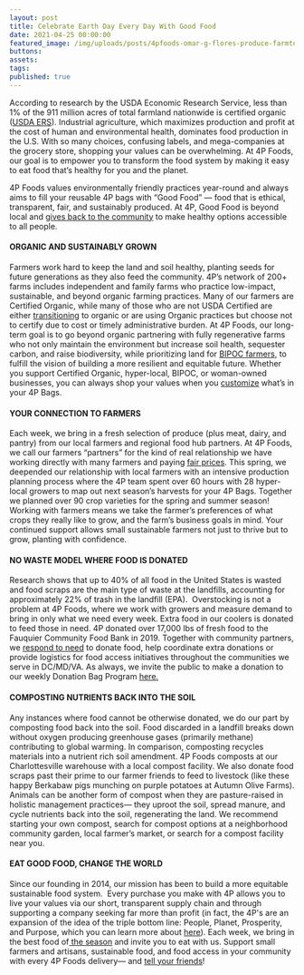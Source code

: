 ```yaml
---
layout: post
title: Celebrate Earth Day Every Day With Good Food
date: 2021-04-25 00:00:00
featured_image: /img/uploads/posts/4pfoods-omar-g-flores-produce-farmtour-600x.jpg
buttons:
assets:
tags:
published: true
---
```

<div class="editable"><p>According to research by the USDA Economic Research Service, less than 1% of the 911 million acres of total farmland nationwide is certified organic (<a href="https://www.ers.usda.gov/data-products/organic-production/">USDA ERS</a>). Industrial agriculture, which maximizes production and profit at the cost of human and environmental health, dominates food production in the U.S. With so many choices, confusing labels, and mega-companies at the grocery store, shopping your values can be overwhelming. At 4P Foods, our goal is to empower you to transform the food system by making it easy to eat food that&rsquo;s healthy for you and the planet.</p><p>4P Foods values environmentally friendly practices year-round and always aims to fill your reusable 4P bags with &ldquo;Good Food&rdquo; &mdash; food that is ethical, transparent, fair, and sustainably produced. At 4P, Good Food is beyond local and <a href="https://4pfoods.com/posts/2020-year-in-review/">gives back to the community</a> to make healthy options accessible to all people.</p><h4><strong>ORGANIC AND SUSTAINABLY GROWN</strong></h4><p>Farmers work hard to keep the land and soil healthy, planting seeds for future generations as they also feed the community. 4P&rsquo;s network of 200+ farms includes independent and family farms who practice low-impact, sustainable, and beyond organic farming practices. Many of our farmers are Certified Organic, while many of those who are not USDA Certified are either <a href="https://thecounter.org/kashi-certified-transitional-organic/">transitioning</a> to organic or are using Organic practices but choose not to certify due to cost or timely administrative burden. At 4P Foods, our long-term goal is to go beyond organic partnering with fully regenerative farms who not only maintain the environment but increase soil health, sequester carbon, and raise biodiversity, while prioritizing land for <a href="https://4pfoods.com/posts/building-equity-through-foodshed-capitals-black-farmer-fund/">BIPOC farmers</a>, to fulfill the vision of building a more resilient and equitable future. Whether you support Certified Organic, hyper-local, BIPOC, or woman-owned businesses, you can always shop your values when you <a href="https://4pfoods.com/how-to-shop/">customize</a> what&rsquo;s in your 4P Bags.</p><h4><strong>YOUR CONNECTION TO FARMERS</strong></h4><p>Each week, we bring in a fresh selection of produce (plus meat, dairy, and pantry) from our local farmers and regional food hub partners. At 4P Foods, we call our farmers &ldquo;partners&rdquo; for the kind of real relationship we have working directly with many farmers and paying <a href="https://4pfoods.com/posts/eating-seasonally-with-our-farmers/">fair prices</a>. This spring, we deepended our relationship with local farmers with an intensive production planning process where the 4P team spent over 60 hours with 28 hyper-local growers to map out next season&rsquo;s harvests for your 4P Bags. Together we planned over 90 crop varieties for the spring and summer season! Working with farmers means we take the farmer&rsquo;s preferences of what crops they really like to grow, and the farm&rsquo;s business goals in mind. Your continued support allows small sustainable farmers not just to thrive but to grow, planting with confidence.</p><h4><strong>NO WASTE MODEL WHERE FOOD IS DONATED</strong></h4><p>Research shows that up to 40% of all food in the United States is wasted and food scraps are the main type of waste at the landfills, accounting for approximately 22% of trash in the landfill (EPA).&nbsp; Overstocking is not a problem at 4P Foods, where we work with growers and measure demand to bring in only what we need every week. Extra food in our coolers is donated to feed those in need. 4P donated over 17,000 lbs of fresh food to the Fauquier Community Food Bank in 2019. Together with community partners, we <a href="https://4pfoods.com/posts/2020-year-in-review/">respond to need</a> to donate food, help coordinate extra donations or provide logistics for food access initiatives throughout the communities we serve in DC/MD/VA. As always, we invite the public to make a donation to our weekly Donation Bag Program <a href="https://shop.4pfoods.com/summary.php?go=products&amp;search_substring=donation">here.</a></p><h4><strong>COMPOSTING NUTRIENTS BACK INTO THE SOIL</strong></h4><p>Any instances where food cannot be otherwise donated, we do our part by composting food back into the soil. Food discarded in a landfill breaks down without oxygen producing greenhouse gases (primarily methane) contributing to global warming. In comparison, composting recycles materials into a nutrient rich soil amendment. 4P Foods composts at our Charlottesville warehouse with a local compost facility. We also donate food scraps past their prime to our farmer friends to feed to livestock (like these happy Berkabaw pigs munching on purple potatoes at Autumn Olive Farms). Animals can be another form of compost when they are pasture-raised in holistic management practices&mdash; they uproot the soil, spread manure, and cycle nutrients back into the soil, regenerating the land. We recommend starting your own compost, search for compost options at a neighborhood community garden, local farmer&rsquo;s market, or search for a compost facility near you.</p><h4><strong>EAT GOOD FOOD, CHANGE THE WORLD</strong></h4><p>Since our founding in 2014, our mission has been to build a more equitable sustainable food system.&nbsp; Every purchase you make with 4P allows you to live your values via our short, transparent supply chain and through supporting a company seeking far more than profit (in fact, the 4P's are an expansion of the idea of the triple bottom line: People, Planet, Prosperity, and Purpose, which you can learn more about <a href="https://4pfoods.com/about/">here</a>). Each week, we bring in the best food of<a href="https://4pfoods.com/posts/eating-seasonally-with-our-farmers/"> the season</a> and invite you to eat with us. Support small farmers and artisans, sustainable food, and food access in your community with every 4P Foods delivery&mdash; and <a href="https://4pfoods.com/referral-programs">tell your friends</a>!</p><p>&nbsp;</p></div>
